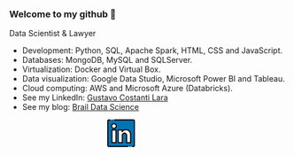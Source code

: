 ### Welcome to my github 👋

Data Scientist & Lawyer<br>

- Development: Python, SQL, Apache Spark, HTML, CSS and JavaScript.
- Databases: MongoDB, MySQL and SQLServer.
- Virtualization: Docker and Virtual Box.
- Data visualization: Google Data Studio, Microsoft Power BI and Tableau.
- Cloud computing: AWS and Microsoft Azure (Databricks).
- See my LinkedIn: [Gustavo Costanti Lara](https://www.linkedin.com/in/guticostanti)
- See my blog: [Brail Data Science](https://brasildatascience.com)

<div align="center" >

<div style="align-self: center;align-items: center; display: flex; justify-content: space-between; width: 150px;" >
  <a href="https://www.linkedin.com/in/guticostanti">
    <img src="https://github.com/guticostanti/guticostanti/blob/master/github/linkedin.png" alt="linkedin" height="50">
  </a>
</div>
</div>